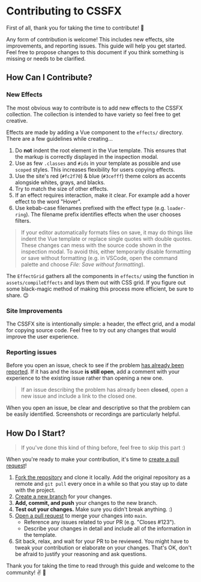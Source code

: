 # Contributing to CSSFX

First of all, thank you for taking the time to contribute! 🎉

Any form of contribution is welcome! This includes new effects, site improvements, and reporting issues. This guide will help you get started. Feel free to propose changes to this document if you think something is missing or needs to be clarified.

## How Can I Contribute?

### New Effects

The most obvious way to contribute is to add new effects to the CSSFX collection. The collection is intended to have variety so feel free to get creative.

Effects are made by adding a Vue component to the `effects/` directory. There are a few guidelines while creating...

1. Do **not** indent the root element in the Vue template. This ensures that the markup is correctly displayed in the inspection modal.
2. Use as few `.classes` and `#ids` in your template as possible and use `scoped` styles. This increases flexibility for users copying effects.
3. Use the site's red (`#fc2f70`) & blue (`#3cefff`) theme colors as accents alongside whites, grays, and blacks.
4. Try to match the size of other effects.
5. If an effect requires interaction, make it clear. For example add a hover effect to the word "Hover".
6. Use kebab-case filenames prefixed with the effect type (e.g. `loader-ring`). The filename prefix identifies effects when the user chooses filters.

> If your editor automatically formats files on save, it may do things like indent the Vue template or replace single quotes with double quotes. These changes can mess with the source code shown in the inspection modal. To avoid this, either temporarily disable formatting or save without formatting (e.g. in VSCode, open the command palette and choose _File: Save without formatting_).

The `EffectGrid` gathers all the components in `effects/` using the function in `assets/compileEffects` and lays them out with CSS grid. If you figure out some black-magic method of making this process more efficient, be sure to share. 😉

### Site Improvements

The CSSFX site is intentionally simple: a header, the effect grid, and a modal for copying source code. Feel free to try out any changes that would improve the user experience.

### Reporting issues

Before you open an issue, check to see if the problem [has already been reported](https://github.com/songdaochuanshu/cssfx/issues). If it has and the issue **is still open**, add a comment with your experience to the existing issue rather than opening a new one.

> If an issue describing the problem has already been **closed**, open a new issue and include a link to the closed one.

When you open an issue, be clear and descriptive so that the problem can be easily identified. Screenshots or recordings are particularly helpful.

## How Do I Start?

> If you've done this kind of thing before, feel free to skip this part :)

When you're ready to make your contribution, it's time to [create a pull request](https://github.com/songdaochuanshu/cssfx/pulls)!

1. [Fork the repository](https://help.github.com/en/articles/fork-a-repo) and clone it locally. Add the original repository as a remote and `git pull` every once in a while so that you stay up to date with the project.
2. [Create a new branch](https://guides.github.com/introduction/flow/) for your changes.
3. **Add, commit, and push** your changes to the new branch.
4. **Test out your changes.** Make sure you didn't break anything. :)
5. [Open a pull request](https://github.com/songdaochuanshu/cssfx/pulls) to merge your changes into `main`.
   - Reference any issues related to your PR (e.g. "Closes #123").
   - Describe your changes in detail and include all of the information in the template.
6. Sit back, relax, and wait for your PR to be reviewed. You might have to tweak your contribution or elaborate on your changes. That's OK, don't be afraid to justify your reasoning and ask questions.

Thank you for taking the time to read through this guide and welcome to the community! ✌️ 🎉
